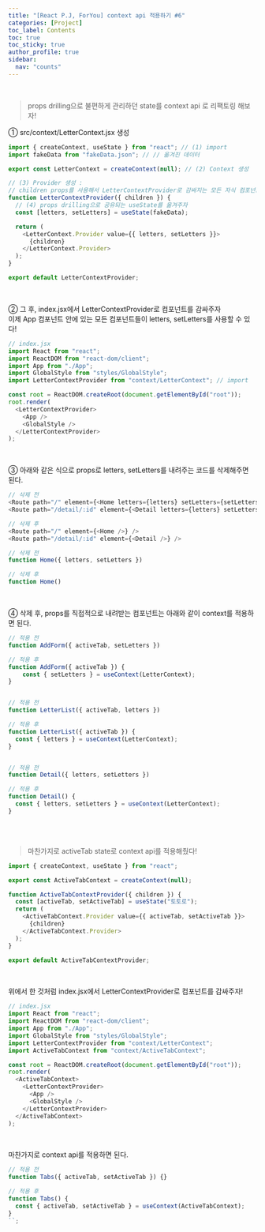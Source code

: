 ```yaml
---
title: "[React P.J, ForYou] context api 적용하기 #6"
categories: [Project]
toc_label: Contents
toc: true
toc_sticky: true
author_profile: true
sidebar:
  nav: "counts"
---
```


<br>

> props drilling으로 불편하게 관리하던 state를 context api 로 리팩토링 해보자!

① src/context/LetterContext.jsx 생성

```js
import { createContext, useState } from "react"; // (1) import
import fakeData from "fakeData.json"; // // 옮겨진 데이터

export const LetterContext = createContext(null); // (2) Context 생성

// (3) Provider 생성 :
// children props를 사용해서 LetterContextProvider로 감싸지는 모든 자식 컴포넌트들이 value 값을 공유할 수 있도록 한다.
function LetterContextProvider({ children }) {
  // (4) props drilling으로 공유되는 useState를 옮겨주자
  const [letters, setLetters] = useState(fakeData);

  return (
    <LetterContext.Provider value={{ letters, setLetters }}>
      {children}
    </LetterContext.Provider>
  );
}

export default LetterContextProvider;
```

<br>

② 그 후, index.jsx에서 LetterContextProvider로 컴포넌트를 감싸주자<br>
이제 App 컴포넌트 안에 있는 모든 컴포넌트들이 letters, setLetters를 사용할 수 있다!

```js
// index.jsx
import React from "react";
import ReactDOM from "react-dom/client";
import App from "./App";
import GlobalStyle from "styles/GlobalStyle";
import LetterContextProvider from "context/LetterContext"; // import

const root = ReactDOM.createRoot(document.getElementById("root"));
root.render(
  <LetterContextProvider>
    <App />
    <GlobalStyle />
  </LetterContextProvider>
);
```

<br>

③ 아래와 같은 식으로 props로 letters, setLetters를 내려주는 코드를 삭제해주면 된다.

```js
// 삭제 전
<Route path="/" element={<Home letters={letters} setLetters={setLetters} />} />
<Route path="/detail/:id" element={<Detail letters={letters} setLetters={setLetters} />} />

// 삭제 후
<Route path="/" element={<Home />} />
<Route path="/detail/:id" element={<Detail />} />
```

```js
// 삭제 전
function Home({ letters, setLetters })

// 삭제 후
function Home()
```

<br>

④ 삭제 후, props를 직접적으로 내려받는 컴포넌트는 아래와 같이 context를 적용하면 된다.

```js
// 적용 전
function AddForm({ activeTab, setLetters })

// 적용 후
function AddForm({ activeTab }) {
    const { setLetters } = useContext(LetterContext);
}


// 적용 전
function LetterList({ activeTab, letters })

// 적용 후
function LetterList({ activeTab }) {
  const { letters } = useContext(LetterContext);
}


// 적용 전
function Detail({ letters, setLetters })

// 적용 후
function Detail() {
  const { letters, setLetters } = useContext(LetterContext);
}
```

<br><br>

> 마찬가지로 activeTab state로 context api를 적용해줬다!

```js
import { createContext, useState } from "react";

export const ActiveTabContext = createContext(null);

function ActiveTabContextProvider({ children }) {
  const [activeTab, setActiveTab] = useState("토토로");
  return (
    <ActiveTabContext.Provider value={{ activeTab, setActiveTab }}>
      {children}
    </ActiveTabContext.Provider>
  );
}

export default ActiveTabContextProvider;
```

<br>

위에서 한 것처럼 index.jsx에서 LetterContextProvider로 컴포넌트를 감싸주자!

```js
// index.jsx
import React from "react";
import ReactDOM from "react-dom/client";
import App from "./App";
import GlobalStyle from "styles/GlobalStyle";
import LetterContextProvider from "context/LetterContext";
import ActiveTabContext from "context/ActiveTabContext";

const root = ReactDOM.createRoot(document.getElementById("root"));
root.render(
  <ActiveTabContext>
    <LetterContextProvider>
      <App />
      <GlobalStyle />
    </LetterContextProvider>
  </ActiveTabContext>
);
```

<br>

마찬가지로 context api를 적용하면 된다.

```js
// 적용 전
function Tabs({ activeTab, setActiveTab }) {}

// 적용 후
function Tabs() {
  const { activeTab, setActiveTab } = useContext(ActiveTabContext);
}
``;
```

<br>
